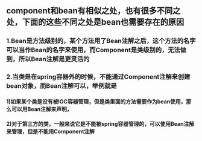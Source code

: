 ## component和bean有相似之处，也有很多不同之处，下面的这些不同之处是bean也需要存在的原因
### 1.Bean是方法级别的，某个方法用了Bean注解之后，这个方法的名字可以当作Bean的名字来使用，而Component是类级别的，无法做到，所以Bean注解是更灵活的
### 2.当类是在spring容器外的时候，不能通过Component注解来创建bean对象，而Bean注解可以，举例就是
#### 1)如果某个类是没有被IOC容器管理，但是类里面的方法需要作为bean使用，那么可以用Bean注解来声明，
#### 2)对于第三方的类，一般来说它是不能被spring容器管理的，可以使用Bean注解来管理，但是不能用Component注解


